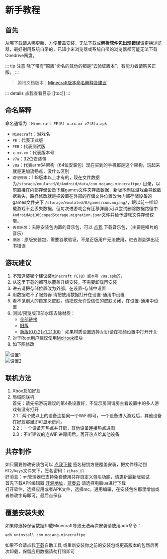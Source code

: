 # 新手教程

## 首先

从哪下载请从哪更新，方便覆盖安装，无法下载或**解析软件包出现错误**请更换浏览器，最好别用系统自带的，已知小米浏览器或系统自带的浏览器都可能无法下载Onedrive网盘。

::: tip 注意
除了带有“原版”命名的其他的都是“去验证版本”，有能力者请购买正版。
:::


> 腾讯文档版本：[Minecraft版本命名解释及建议](https://docs.qq.com/doc/DY3RZaGhBQnphdlpI)


::: details 点我查看目录
[[toc]]
:::

## 命名解释

命名通常为：`Minecraft PE(B) x.xx.xx v7(8)a.apk`

- `Minecraft`：游戏名
- `PE`：代表正式版
- `PEB`：代表测试版
- `x.xx.xx`：代表版本号
- `v7a`：32位安装包
- `v8a`：代表arm64架构（64位安装包）现在买到的手机都是这个架构，玩起来就是更加流畅点，没什么区别
- `路径修改`：1.18版本以上才有的，现在文件数据为`/storage/emulated/0/Android/data/com.mojang.minecraftpe/`
  目录，以前直接在内部存储设备下建games文件夹存放数据，新版本删除游戏会导致数据丢失，路径修改就是把设置在外部的存储文件位置改为内部存储设备的games文件夹下
  `/storage/emulated/0/games/com.mojang/`，跟以前一样卸载游戏不会丢失数据，但每次进游戏会有迁移弹窗(可以尝试删除数据路径中
  `AndroidApi30ScopedStorage.migration.json`文件并给予游戏文件存储权限。
- `去音乐包`：去除安装包内置的音乐包，可以 [点我](https://bbk.endyun.ltd/s/musicpack) 下载音乐包，（主要是唱片的音乐）
- `原版`：原版安装包，需要谷歌验证，不是正版用户无法使用，进去则会弹出证书错误

## 游玩建议

1. 不知道装哪个建议装`Minecraft PE(B) 版本号 v8a.apk`的，
2. 从这里下载的都可以覆盖升级安装，不需要卸载再安装
3. 进去请把存储位置改为外部，在设置-存储中设置
4. 用数据进不了服务器 请把使用数据打开在设置-通用中设置
5. 看不见别人的自定义皮肤，请把仅允许受信任的皮肤关闭，在设置-通用中设置
6. 测试/预览版顶部水印去除材质：
    - [全部链接](https://sdyueqian-my.sharepoint.cn/:f:/g/personal/admin_sdyueqian_partner_onmschina_cn/EhIRFrDjZq9Iukz5lqDZND4B-PODBY2vPwD-9dQXlmiKCA)
    - [旧版](https://zihao-il.lanzouo.com/iLrzN80murc)
    - [新版\[0.0.2\]>1.21.100](https://zihao-il.lanzouo.com/ixyzM30b7t5g)：如果材质设置选择`方法1`请在视频设置中打开开关
7. 对于Root用户建议使用[McHook](https://www.123865.com/s/dhm9-DGZ0A)模块
8. 如下图修改

![设置1](/images/设置1.jpg)  
![设置2](/images/设置2.jpg)

## 联机方法

1. Xbox互加好友
2. 局域网联机  
   首先：请先把游玩建议的第4条设置好，不显示房间请房主看设置中的多人游戏有没有打开  
   2.1：两个或以上的设备连接同一个WiFi即可，一个设备进入游戏后，其他设备在好友那里即可显示房间。  
   2.2：一个设备开热点并开房，其他设备连接热点进图  
   2.3：不听建议的连WiFi进房间后，再开热点给其他设备

## 共存制作

如只需要修改安装包可以 [点我下载](https://sdyueqian-my.sharepoint.cn/:u:/g/personal/admin_sdyueqian_partner_onmschina_cn/EfZC9hdJ1EtHrCqJPL6Lp4oBCi4kBRnmVf2XbQbEk_VTGg?download=1)
签名秘钥方便覆盖安装，把文件移动到`MT2/keys`文件夹下，签名密码：`zihao_il`  
好消息：mt管理器已支持免费使用共存自定义包名功能，请更新最新版尝试  
首先下载APK编辑器 [开源地址](https://github.com/PatrickAlex2019/ApkEditor/releases)，[蓝奏云](https://zihao-il.lanzouo.com/i5KQx1i6g7mb0)
请选择电脑ua进行下载  
打开软件，选择应用或者APK文件，选择mc，通用编辑，在安装包名那里增加或者修改字母即可，最后点保存

## 覆盖安装失败

如果你选择保留数据卸载Minecraft导致无法再次安装请使用adb命令：

```bash [adb]
adb uninstall com.mojang.minecraftpe
```

如果不会请点我[下载](https://zihao-il.lanzouo.com/iaEZc2bb1ykf)自助工具
或重新安装你之前的安装包或更高版本的包然后再次卸载，保留应用数据请勿打钩即可

